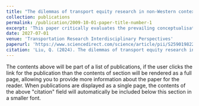```yaml
---
title: "The dilemmas of transport equity research in non-Western contexts"
collection: publications
permalink: /publication/2009-10-01-paper-title-number-1
excerpt: 'This paper critically evaluates the prevailing conceptualisations in transport equity research, emphasising the inadvertent Eurocentrism inherent in many contemporary frameworks. By distinguishing between social equality and social equity, the paper underscores the need for differentiated treatments in varied contexts to truly achieve fairness.'
date: 2027-07-01
venue: 'Transportation Research Interdisciplinary Perspectives'
paperurl: 'https://www.sciencedirect.com/science/article/pii/S259019822400143X'
citation: 'Liu, Q. (2024). The dilemmas of transport equity research in non-Western contexts. Transportation Research Interdisciplinary Perspectives, 26, 101157.'
---
```


The contents above will be part of a list of publications, if the user clicks the link for the publication than the contents of section will be rendered as a full page, allowing you to provide more information about the paper for the reader. When publications are displayed as a single page, the contents of the above "citation" field will automatically be included below this section in a smaller font.
